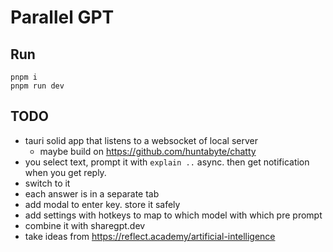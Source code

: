 # Parallel GPT

## Run

```
pnpm i
pnpm run dev
```

## TODO

- tauri solid app that listens to a websocket of local server
  - maybe build on https://github.com/huntabyte/chatty
- you select text, prompt it with `explain ..` async. then get notification when you get reply.
- switch to it
- each answer is in a separate tab
- add modal to enter key. store it safely
- add settings with hotkeys to map to which model with which pre prompt
- combine it with sharegpt.dev
- take ideas from https://reflect.academy/artificial-intelligence

